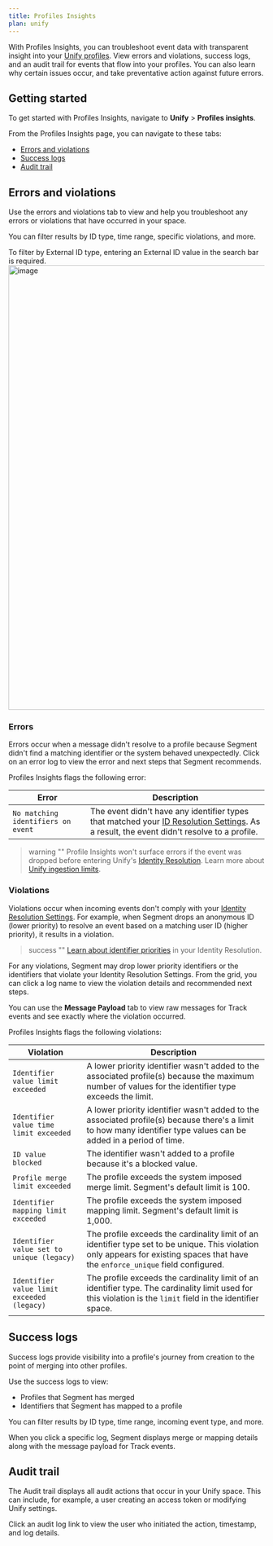 ```yaml
---
title: Profiles Insights 
plan: unify
---
```


With Profiles Insights, you can troubleshoot event data with transparent insight into your [Unify profiles](/docs/unify/). View errors and violations, success logs, and an audit trail for events that flow into your profiles. You can also learn why certain issues occur, and take preventative action against future errors.

## Getting started

To get started with Profiles Insights, navigate to **Unify** > **Profiles insights**.

From the Profiles Insights page, you can navigate to these tabs:
- [Errors and violations](#errors-and-violations) 
- [Success logs](#success-logs)
- [Audit trail](#audit-trail)

## Errors and violations

Use the errors and violations tab to view and help you troubleshoot any errors or violations that have occurred in your space.

You can filter results by ID type, time range, specific violations, and more. 

To filter by External ID type, entering an External ID value in the search bar is required.
<img width="873" alt="image" src="https://github.com/segmentio/segment-docs/assets/100810716/1ab5671b-3c6e-4ce2-a261-18e95d0b4c33">


### Errors

Errors occur when a message didn't resolve to a profile because Segment didn't find a matching identifier or the system behaved unexpectedly. Click on an error log to view the error and next steps that Segment recommends. 

Profiles Insights flags the following error:

| Error     | Description                                   |
|---------------|-----------------------------------------------|
| `No matching identifiers on event`  |  The event didn't have any identifier types that matched your [ID Resolution Settings](/docs/unify/identity-resolution/identity-resolution-settings). As a result, the event didn't resolve to a profile.                          |

> warning ""
> Profile Insights won't surface errors if the event was dropped before entering Unify's [Identity Resolution](/docs/unify/identity-resolution/). Learn more about [Unify ingestion limits](/docs/unify/product-limits/#unify-ingestion-limitations).

### Violations

Violations occur when incoming events don't comply with your [Identity Resolution Settings](/docs/unify/identity-resolution/identity-resolution-settings). For example, when Segment drops an anonymous ID (lower priority) to resolve an event based on a matching user ID (higher priority), it results in a violation. 

> success ""
> [Learn about identifier priorities](/docs/unify/identity-resolution/identity-resolution-settings/#priority) in your Identity Resolution.

For any violations, Segment may drop lower priority identifiers or the identifiers that violate your Identity Resolution Settings. From the grid, you can click a log name to view the violation details and recommended next steps. 

You can use the **Message Payload** tab to view raw messages for Track events and see exactly where the violation occurred.

Profiles Insights flags the following violations:

| Violation     | Description                                   |
|---------------|-----------------------------------------------|
| `Identifier value limit exceeded`  |  A lower priority identifier wasn't added to the associated profile(s) because the maximum number of values for the identifier type exceeds the limit.                           |
| `Identifier value time limit exceeded` | A lower priority identifier wasn't added to the associated profile(s) because there's a limit to how many identifier type values can be added in a period of time.                         |
| `ID value blocked`                     | The identifier wasn't added to a profile because it's a blocked value.                         |
| `Profile merge limit exceeded`         | The profile exceeds the system imposed merge limit. Segment's default limit is 100.                       |
| `Identifier mapping limit exceeded`    |  The profile exceeds the system imposed mapping limit. Segment's default limit is 1,000.                         |
| `Identifier value set to unique (legacy)` |  The profile exceeds the cardinality limit of an identifier type set to be unique. This violation only appears for existing spaces that have the `enforce_unique` field configured.                      |
| `Identifier value limit exceeded (legacy)` | The profile exceeds the cardinality limit of an identifier type. The cardinality limit used for this violation is the `limit` field in the identifier space.                     |

## Success logs

Success logs provide visibility into a profile's journey from creation to the point of merging into other profiles.  

Use the success logs to view:
- Profiles that Segment has merged
- Identifiers that Segment has mapped to a profile 

You can filter results by ID type, time range, incoming event type, and more.

When you click a specific log, Segment displays merge or mapping details along with the message payload for Track events.


## Audit trail

The Audit trail displays all audit actions that occur in your Unify space. This can include, for example, a user creating an access token or modifying Unify settings.

Click an audit log link to view the user who initiated the action, timestamp, and log details.


